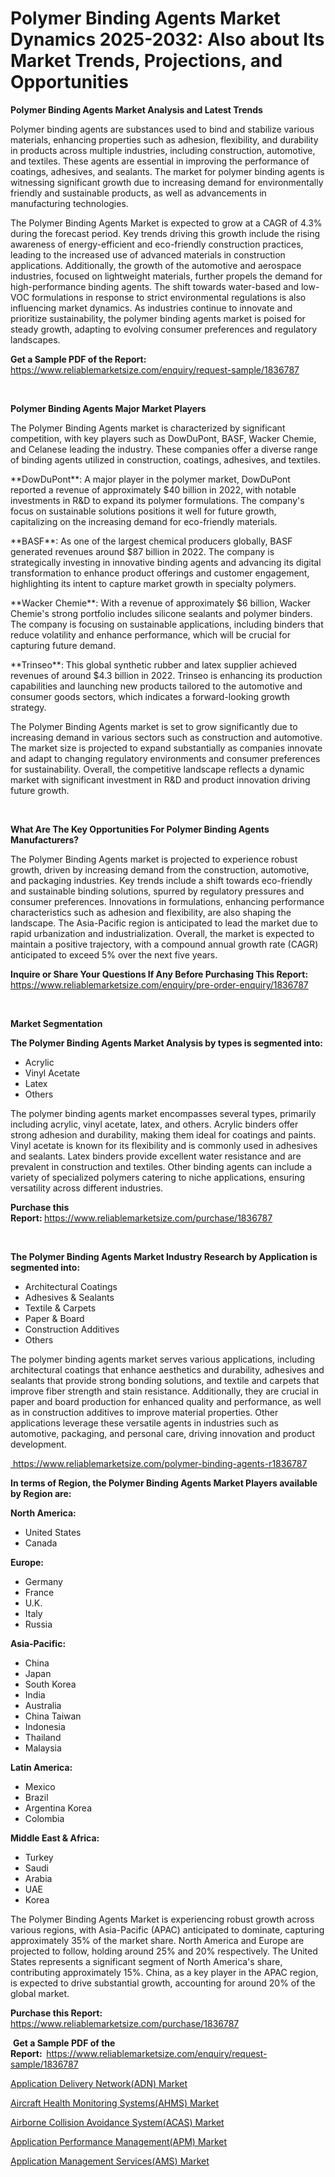 <p><h1>Polymer Binding Agents Market Dynamics 2025-2032: Also about Its Market Trends, Projections, and Opportunities</h1></p><p><strong>Polymer Binding Agents Market Analysis and Latest Trends</strong></p>
<p><p>Polymer binding agents are substances used to bind and stabilize various materials, enhancing properties such as adhesion, flexibility, and durability in products across multiple industries, including construction, automotive, and textiles. These agents are essential in improving the performance of coatings, adhesives, and sealants. The market for polymer binding agents is witnessing significant growth due to increasing demand for environmentally friendly and sustainable products, as well as advancements in manufacturing technologies.</p><p>The Polymer Binding Agents Market is expected to grow at a CAGR of 4.3% during the forecast period. Key trends driving this growth include the rising awareness of energy-efficient and eco-friendly construction practices, leading to the increased use of advanced materials in construction applications. Additionally, the growth of the automotive and aerospace industries, focused on lightweight materials, further propels the demand for high-performance binding agents. The shift towards water-based and low-VOC formulations in response to strict environmental regulations is also influencing market dynamics. As industries continue to innovate and prioritize sustainability, the polymer binding agents market is poised for steady growth, adapting to evolving consumer preferences and regulatory landscapes.</p></p>
<p><strong>Get a Sample PDF of the Report:&nbsp;</strong> <a href="https://www.reliablemarketsize.com/enquiry/request-sample/1836787?utm_campaign=1991&utm_medium=2&utm_source=Github&utm_content=ia&utm_term=26032025&utm_id=polymer-binding-agents">https://www.reliablemarketsize.com/enquiry/request-sample/1836787</a></p>
<p>&nbsp;</p>
<p><strong>Polymer Binding Agents Major Market Players</strong></p>
<p><p>The Polymer Binding Agents market is characterized by significant competition, with key players such as DowDuPont, BASF, Wacker Chemie, and Celanese leading the industry. These companies offer a diverse range of binding agents utilized in construction, coatings, adhesives, and textiles. </p><p>**DowDuPont**: A major player in the polymer market, DowDuPont reported a revenue of approximately $40 billion in 2022, with notable investments in R&D to expand its polymer formulations. The company's focus on sustainable solutions positions it well for future growth, capitalizing on the increasing demand for eco-friendly materials.</p><p>**BASF**: As one of the largest chemical producers globally, BASF generated revenues around $87 billion in 2022. The company is strategically investing in innovative binding agents and advancing its digital transformation to enhance product offerings and customer engagement, highlighting its intent to capture market growth in specialty polymers.</p><p>**Wacker Chemie**: With a revenue of approximately $6 billion, Wacker Chemie's strong portfolio includes silicone sealants and polymer binders. The company is focusing on sustainable applications, including binders that reduce volatility and enhance performance, which will be crucial for capturing future demand.</p><p>**Trinseo**: This global synthetic rubber and latex supplier achieved revenues of around $4.3 billion in 2022. Trinseo is enhancing its production capabilities and launching new products tailored to the automotive and consumer goods sectors, which indicates a forward-looking growth strategy.</p><p>The Polymer Binding Agents market is set to grow significantly due to increasing demand in various sectors such as construction and automotive. The market size is projected to expand substantially as companies innovate and adapt to changing regulatory environments and consumer preferences for sustainability. Overall, the competitive landscape reflects a dynamic market with significant investment in R&D and product innovation driving future growth.</p></p>
<p>&nbsp;</p>
<p><strong>What Are The Key Opportunities For Polymer Binding Agents Manufacturers?</strong></p>
<p><p>The Polymer Binding Agents market is projected to experience robust growth, driven by increasing demand from the construction, automotive, and packaging industries. Key trends include a shift towards eco-friendly and sustainable binding solutions, spurred by regulatory pressures and consumer preferences. Innovations in formulations, enhancing performance characteristics such as adhesion and flexibility, are also shaping the landscape. The Asia-Pacific region is anticipated to lead the market due to rapid urbanization and industrialization. Overall, the market is expected to maintain a positive trajectory, with a compound annual growth rate (CAGR) anticipated to exceed 5% over the next five years.</p></p>
<p><strong>Inquire or Share Your Questions If Any Before Purchasing This Report:</strong> <a href="https://www.reliablemarketsize.com/enquiry/pre-order-enquiry/1836787?utm_campaign=1991&utm_medium=2&utm_source=Github&utm_content=ia&utm_term=26032025&utm_id=polymer-binding-agents">https://www.reliablemarketsize.com/enquiry/pre-order-enquiry/1836787</a></p>
<p>&nbsp;</p>
<p><strong>Market Segmentation</strong></p>
<p><strong>The Polymer Binding Agents Market Analysis by types is segmented into:</strong></p>
<p><ul><li>Acrylic</li><li>Vinyl Acetate</li><li>Latex</li><li>Others</li></ul></p>
<p><p>The polymer binding agents market encompasses several types, primarily including acrylic, vinyl acetate, latex, and others. Acrylic binders offer strong adhesion and durability, making them ideal for coatings and paints. Vinyl acetate is known for its flexibility and is commonly used in adhesives and sealants. Latex binders provide excellent water resistance and are prevalent in construction and textiles. Other binding agents can include a variety of specialized polymers catering to niche applications, ensuring versatility across different industries.</p></p>
<p><strong>Purchase this Report:&nbsp;</strong><a href="https://www.reliablemarketsize.com/purchase/1836787?utm_campaign=1991&utm_medium=2&utm_source=Github&utm_content=ia&utm_term=26032025&utm_id=polymer-binding-agents">https://www.reliablemarketsize.com/purchase/1836787</a></p>
<p>&nbsp;</p>
<p><strong>The Polymer Binding Agents Market Industry Research by Application is segmented into:</strong></p>
<p><ul><li>Architectural Coatings</li><li>Adhesives & Sealants</li><li>Textile & Carpets</li><li>Paper & Board</li><li>Construction Additives</li><li>Others</li></ul></p>
<p><p>The polymer binding agents market serves various applications, including architectural coatings that enhance aesthetics and durability, adhesives and sealants that provide strong bonding solutions, and textile and carpets that improve fiber strength and stain resistance. Additionally, they are crucial in paper and board production for enhanced quality and performance, as well as in construction additives to improve material properties. Other applications leverage these versatile agents in industries such as automotive, packaging, and personal care, driving innovation and product development.</p></p>
<p><a href="https://www.reliablemarketsize.com/polymer-binding-agents-r1836787?utm_campaign=1991&utm_medium=2&utm_source=Github&utm_content=ia&utm_term=26032025&utm_id=polymer-binding-agents">&nbsp;https://www.reliablemarketsize.com/polymer-binding-agents-r1836787</a></p>
<p><strong>In terms of Region, the Polymer Binding Agents Market Players available by Region are:</strong></p>
<p>
    <p> <strong> North America: </strong>
        <ul>
            <li>United States</li>
            <li>Canada</li>
        </ul>
        </p> 
    <p> <strong> Europe: </strong>
        <ul>
            <li>Germany</li>
            <li>France</li>
            <li>U.K.</li>
            <li>Italy</li>
            <li>Russia</li>
        </ul>
        </p> 
    <p> <strong> Asia-Pacific: </strong>
        <ul>
            <li>China</li>
            <li>Japan</li>
            <li>South Korea</li>
            <li>India</li>
            <li>Australia</li>
            <li>China Taiwan</li>
            <li>Indonesia</li>
            <li>Thailand</li>
            <li>Malaysia</li>
        </ul>
        </p> 
    <p> <strong> Latin America: </strong>
        <ul>
            <li>Mexico</li>
            <li>Brazil</li>
            <li>Argentina Korea</li>
            <li>Colombia</li>
        </ul>
        </p> 
    <p> <strong> Middle East & Africa: </strong>
        <ul>
            <li>Turkey</li>
            <li>Saudi</li>
            <li>Arabia</li>
            <li>UAE</li>
            <li>Korea</li>
        </ul>
    </p>
    </p>
<p><p>The Polymer Binding Agents Market is experiencing robust growth across various regions, with Asia-Pacific (APAC) anticipated to dominate, capturing approximately 35% of the market share. North America and Europe are projected to follow, holding around 25% and 20% respectively. The United States represents a significant segment of North America's share, contributing approximately 15%. China, as a key player in the APAC region, is expected to drive substantial growth, accounting for around 20% of the global market.</p></p>
<p><strong>Purchase this Report: </strong><a href="https://www.reliablemarketsize.com/purchase/1836787?utm_campaign=1991&utm_medium=2&utm_source=Github&utm_content=ia&utm_term=26032025&utm_id=polymer-binding-agents">https://www.reliablemarketsize.com/purchase/1836787</a></p>
<p>&nbsp;<strong>Get a Sample PDF of the Report:&nbsp;&nbsp;</strong><a href="https://www.reliablemarketsize.com/enquiry/request-sample/1836787?utm_campaign=1991&utm_medium=2&utm_source=Github&utm_content=ia&utm_term=26032025&utm_id=polymer-binding-agents">https://www.reliablemarketsize.com/enquiry/request-sample/1836787</a></p>
<p><strong></strong></p>
<p><p><a href="https://github.com/zhininzacher/Market-Research-Report-List-1/blob/main/application-delivery-networkadn-market.md?utm_campaign=1991&utm_medium=2&utm_source=Github&utm_content=ia&utm_term=26032025&utm_id=polymer-binding-agents">Application Delivery Network(ADN) Market</a></p><p><a href="https://github.com/donsonjupa/Market-Research-Report-List-1/blob/main/aircraft-health-monitoring-systemsahms-market.md?utm_campaign=1991&utm_medium=2&utm_source=Github&utm_content=ia&utm_term=26032025&utm_id=polymer-binding-agents">Aircraft Health Monitoring Systems(AHMS) Market</a></p><p><a href="https://github.com/welidaeisya/Market-Research-Report-List-1/blob/main/airborne-collision-avoidance-systemacas-market.md?utm_campaign=1991&utm_medium=2&utm_source=Github&utm_content=ia&utm_term=26032025&utm_id=polymer-binding-agents">Airborne Collision Avoidance System(ACAS) Market</a></p><p><a href="https://github.com/roehrtizonov/Market-Research-Report-List-1/blob/main/application-performance-managementapm-market.md?utm_campaign=1991&utm_medium=2&utm_source=Github&utm_content=ia&utm_term=26032025&utm_id=polymer-binding-agents">Application Performance Management(APM) Market</a></p><p><a href="https://github.com/sgroitrieu7f/Market-Research-Report-List-1/blob/main/application-management-servicesams-market.md?utm_campaign=1991&utm_medium=2&utm_source=Github&utm_content=ia&utm_term=26032025&utm_id=polymer-binding-agents">Application Management Services(AMS) Market</a></p></p>